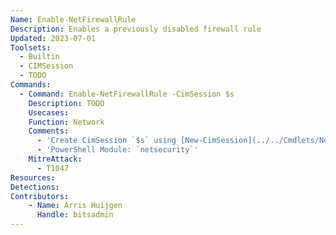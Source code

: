 ```yaml
---
Name: Enable-NetFirewallRule
Description: Enables a previously disabled firewall rule
Updated: 2023-07-01
Toolsets:
  - Builtin
  - CIMSession
  - TODO
Commands:
  - Command: Enable-NetFirewallRule -CimSession $s
    Description: TODO
    Usecases:
    Function: Network
    Comments:
      - 'Create CimSession `$s` using [New-CimSession](../../Cmdlets/New-CimSession/)'
      - 'PowerShell Module: `netsecurity`'
    MitreAttack:
      - T1047
Resources:
Detections:
Contributors:
    - Name: Arris Huijgen
      Handle: bitsadmin
---
```

